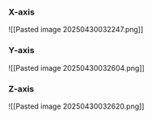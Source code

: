 ### X-axis
![[Pasted image 20250430032247.png]]

### Y-axis
![[Pasted image 20250430032604.png]]

### Z-axis
![[Pasted image 20250430032620.png]]